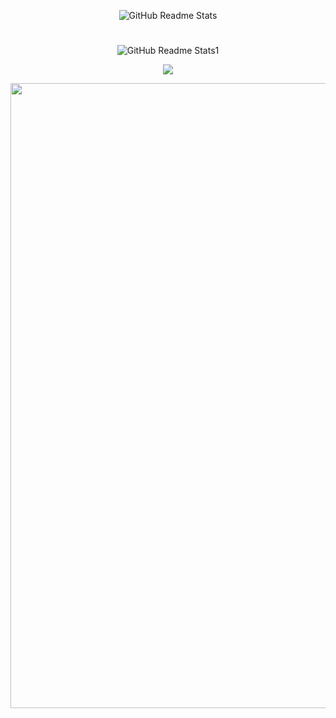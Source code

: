 <p align="center">
 <img src="https://media.discordapp.net/attachments/969461028138147891/1101841255287238766/Rounded_20230429_210321.png?width=1439&height=479" align="center" alt="GitHub Readme Stats" />
 
#
 
<p align="center">
 <img src="https://media.discordapp.net/attachments/969461028138147891/1101847631468179466/Rounded_20230429_212837.png?width=1439&height=197" align="center" alt="GitHub Readme Stats1" />

<p align="center">
<img src="https://github-readme-stats.vercel.app/api?username=Hideko-Dev&show_icons=true&theme=dracula&bg_color=30,6f00ff,22234d&title_color=fff&text_color=fff&hide_border=true">

<p align="center">
 <img src="https://github-readme-stats.vercel.app/api/pin?username=MakaronChan&repo=MLauncher&title_color=fff&icon_color=f9f9f9&text_color=fff&bg_color=30,6f00ff,22234d&hide_border=true" width="1000" />
